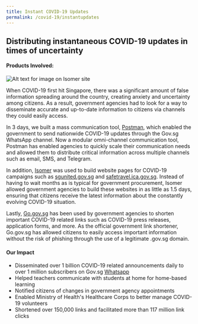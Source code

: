 ```yaml
---
title: Instant COVID-19 Updates
permalink: /covid-19/instantupdates
---
```

## Distributing  instantaneous COVID-19 updates in times of uncertainty 

#### Products Involved:
![Alt text for image on Isomer site](/images/logos-distribute.png)

When COVID-19 first hit Singapore, there was a significant amount of false information spreading around the country, creating anxiety and uncertainty among citizens. As a result, government agencies had to look for a way to disseminate accurate and up-to-date information to citizens via channels they could easily access. 

In 3 days, we built a mass communication tool, [Postman](/products/postman/), which enabled the government to send nationwide COVID-19 updates through the Gov.sg WhatsApp channel. Now a modular omni-channel communication tool, Postman has enabled agencies to quickly scale their communication needs and allowed them to distribute critical information across multiple channels such as email, SMS, and Telegram.

In addition, [Isomer](/products/isomer/) was used to build website pages for COVID-19 campaigns such as [sgunited.gov.sg](https://sgunited.gov.sg) and [safetravel.ica.gov.sg](https://safetravel.ica.gov.sg). Instead of having to wait months as is typical for government procurement, Isomer allowed government agencies to build these websites in as little as  1.5 days, ensuring that citizens receive the latest information about the constantly evolving COVID-19 situation.

Lastly, [Go.gov.sg](/products/gogovsg/) has been used by government agencies to shorten important COVID-19 related links such as  COVID-19 press releases, application forms, and more. As the official government link shortener, Go.gov.sg has allowed citizens to easily access important information without the risk of phishing through the use of a legitimate .gov.sg domain.

#### Our Impact
* Disseminated over 1 billion COVID-19 related announcements daily to over 1 million subscribers on Gov.sg [Whatsapp](https://go.gov.sg/whatsapp)
* Helped teachers communicate with students at home for home-based learning
* Notified citizens of changes in government agency appointments
* Enabled Ministry of Health's Healthcare Corps to better manage COVID-19 volunteers
* Shortened over 150,000 links and facilitated more than 117 million link clicks
